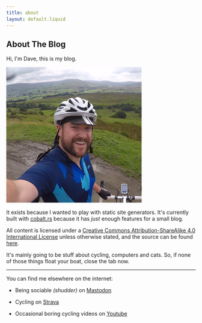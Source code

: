 ```yaml
---
title: about
layout: default.liquid
---
```


## About The Blog

Hi, I'm Dave, this is my blog.

<img class="img_round" src="/assets/img/about.png">

It exists because I wanted to play with static site generators. It's currently built with [cobalt.rs](https://cobalt-org.github.io/) because it has *just* enough features for a small blog.

All content is licensed under a [Creative Commons Attribution-ShareAlike 4.0 International License](https://creativecommons.org/licenses/by-sa/4.0/) unless otherwise stated, and the source can be found [here](https://github.com/ninjaguardsheep/itsdave).

It's mainly going to be stuff about cycling, computers and cats. So, if none of those things float your boat, close the tab now.

---

You can find me elsewhere on the internet:

+ Being sociable *(shudder)* on [Mastodon](https://mastodon.social/@ninjaguardsheep)

+ Cycling on [Strava](https://www.strava.com/athletes/6001450)

+ Occasional boring cycling videos on [Youtube](https://www.youtube.com/channel/UCIBF_vjZRcAmMdVKIFFIXDg)
